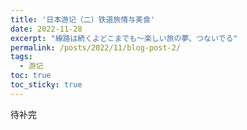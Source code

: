 ```yaml
---
title: '日本游记（二）铁道旅情与美食'
date: 2022-11-28
excerpt: "線路は続くよどこまでも～楽しい旅の夢、つないでる"
permalink: /posts/2022/11/blog-post-2/
tags:
  - 游记
toc: true
toc_sticky: true
---
```


待补完
